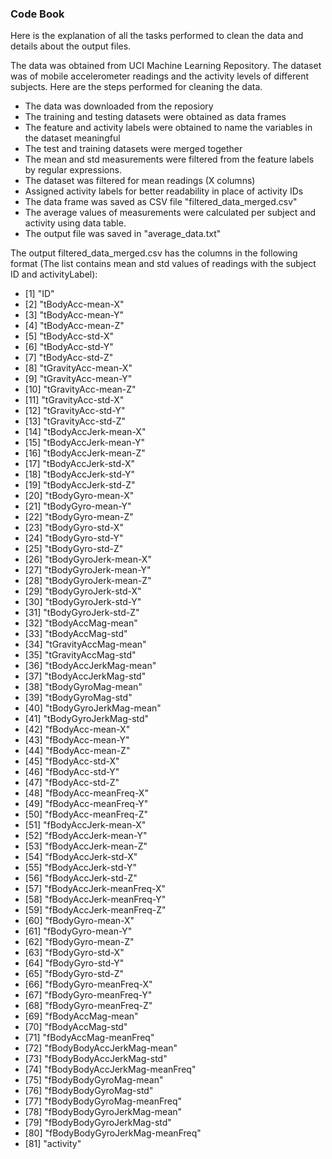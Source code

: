 ### Code Book

Here is the explanation of all the tasks performed to clean the data and details about the output files.

The data was obtained from UCI Machine Learning Repository. The dataset was of mobile accelerometer readings and the activity levels of different subjects. Here are the steps performed for cleaning the data.

* The data was downloaded from the reposiory
* The training and testing datasets were obtained as data frames
* The feature and activity labels were obtained to name the variables in the dataset meaningful
* The test and training datasets were merged together 
* The mean and std measurements were filtered from the feature labels by regular expressions.
* The dataset was filtered for mean readings (X columns)
* Assigned activity labels for better readability in place of activity IDs
* The data frame was saved as CSV file "filtered_data_merged.csv"
* The average values of measurements were calculated per subject and activity using data table.
* The output file was saved in "average_data.txt"

The output filtered_data_merged.csv has the columns in the following format (The list contains mean and std values of readings with the subject ID and activityLabel):

* [1] "ID"                           
* [2] "tBodyAcc-mean-X"              
* [3] "tBodyAcc-mean-Y"              
* [4] "tBodyAcc-mean-Z"              
* [5] "tBodyAcc-std-X"               
* [6] "tBodyAcc-std-Y"               
* [7] "tBodyAcc-std-Z"               
* [8] "tGravityAcc-mean-X"           
* [9] "tGravityAcc-mean-Y"           
* [10] "tGravityAcc-mean-Z"           
* [11] "tGravityAcc-std-X"            
* [12] "tGravityAcc-std-Y"            
* [13] "tGravityAcc-std-Z"            
* [14] "tBodyAccJerk-mean-X"          
* [15] "tBodyAccJerk-mean-Y"          
* [16] "tBodyAccJerk-mean-Z"          
* [17] "tBodyAccJerk-std-X"           
* [18] "tBodyAccJerk-std-Y"           
* [19] "tBodyAccJerk-std-Z"           
* [20] "tBodyGyro-mean-X"             
* [21] "tBodyGyro-mean-Y"             
* [22] "tBodyGyro-mean-Z"             
* [23] "tBodyGyro-std-X"              
* [24] "tBodyGyro-std-Y"              
* [25] "tBodyGyro-std-Z"              
* [26] "tBodyGyroJerk-mean-X"         
* [27] "tBodyGyroJerk-mean-Y"         
* [28] "tBodyGyroJerk-mean-Z"         
* [29] "tBodyGyroJerk-std-X"          
* [30] "tBodyGyroJerk-std-Y"          
* [31] "tBodyGyroJerk-std-Z"          
* [32] "tBodyAccMag-mean"             
* [33] "tBodyAccMag-std"              
* [34] "tGravityAccMag-mean"          
* [35] "tGravityAccMag-std"           
* [36] "tBodyAccJerkMag-mean"         
* [37] "tBodyAccJerkMag-std"          
* [38] "tBodyGyroMag-mean"            
* [39] "tBodyGyroMag-std"             
* [40] "tBodyGyroJerkMag-mean"        
* [41] "tBodyGyroJerkMag-std"         
* [42] "fBodyAcc-mean-X"              
* [43] "fBodyAcc-mean-Y"              
* [44] "fBodyAcc-mean-Z"              
* [45] "fBodyAcc-std-X"               
* [46] "fBodyAcc-std-Y"               
* [47] "fBodyAcc-std-Z"               
* [48] "fBodyAcc-meanFreq-X"          
* [49] "fBodyAcc-meanFreq-Y"          
* [50] "fBodyAcc-meanFreq-Z"          
* [51] "fBodyAccJerk-mean-X"          
* [52] "fBodyAccJerk-mean-Y"          
* [53] "fBodyAccJerk-mean-Z"          
* [54] "fBodyAccJerk-std-X"           
* [55] "fBodyAccJerk-std-Y"           
* [56] "fBodyAccJerk-std-Z"           
* [57] "fBodyAccJerk-meanFreq-X"      
* [58] "fBodyAccJerk-meanFreq-Y"      
* [59] "fBodyAccJerk-meanFreq-Z"      
* [60] "fBodyGyro-mean-X"             
* [61] "fBodyGyro-mean-Y"             
* [62] "fBodyGyro-mean-Z"             
* [63] "fBodyGyro-std-X"              
* [64] "fBodyGyro-std-Y"              
* [65] "fBodyGyro-std-Z"              
* [66] "fBodyGyro-meanFreq-X"         
* [67] "fBodyGyro-meanFreq-Y"         
* [68] "fBodyGyro-meanFreq-Z"         
* [69] "fBodyAccMag-mean"             
* [70] "fBodyAccMag-std"              
* [71] "fBodyAccMag-meanFreq"         
* [72] "fBodyBodyAccJerkMag-mean"     
* [73] "fBodyBodyAccJerkMag-std"      
* [74] "fBodyBodyAccJerkMag-meanFreq" 
* [75] "fBodyBodyGyroMag-mean"        
* [76] "fBodyBodyGyroMag-std"         
* [77] "fBodyBodyGyroMag-meanFreq"    
* [78] "fBodyBodyGyroJerkMag-mean"    
* [79] "fBodyBodyGyroJerkMag-std"     
* [80] "fBodyBodyGyroJerkMag-meanFreq"
* [81] "activity"

